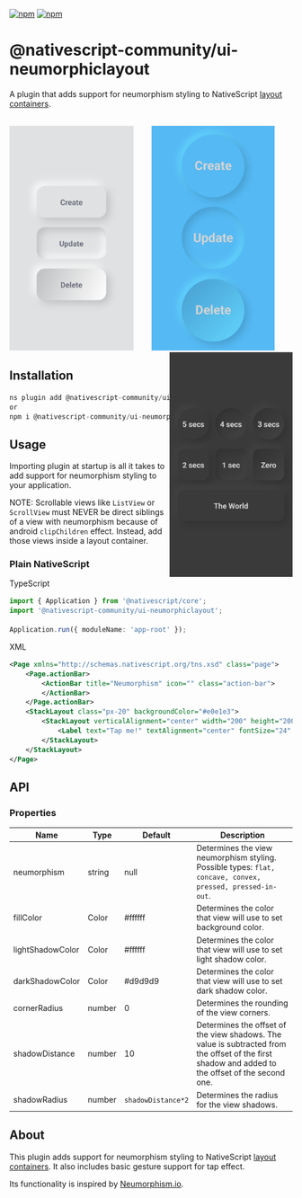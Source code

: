 [![npm](https://img.shields.io/npm/v/@nativescript-community/ui-neumorphiclayout.svg)](https://www.npmjs.com/package/@nativescript-community/ui-neumorphiclayout)
[![npm](https://img.shields.io/npm/dt/@nativescript-community/ui-neumorphiclayout.svg?label=npm%20downloads)](https://www.npmjs.com/package/@nativescript-community/ui-neumorphiclayout)
# @nativescript-community/ui-neumorphiclayout
A plugin that adds support for neumorphism styling to NativeScript [layout containers](https://docs.nativescript.org/ui-and-styling.html#layout-containers).
<br/><br/>
<p align="center">
<img align="left" src="https://raw.githubusercontent.com/CatchABus/nativescript-plugins/master/packages/ui-neumorphiclayout/media/preview1.jpg" height="400px"/>
<img src="https://raw.githubusercontent.com/CatchABus/nativescript-plugins/master/packages/ui-neumorphiclayout/media/preview2.jpg" height="400px"/>
<img align="right" src="https://raw.githubusercontent.com/CatchABus/nativescript-plugins/master/packages/ui-neumorphiclayout/media/preview3.jpg" height="400px"/>
</p>

## Installation

```javascript
ns plugin add @nativescript-community/ui-neumorphiclayout
or
npm i @nativescript-community/ui-neumorphiclayout
```

## Usage
Importing plugin at startup is all it takes to add support for neumorphism styling to your application. 

NOTE: Scrollable views like `ListView` or `ScrollView` must NEVER be direct siblings of a view with neumorphism because of android `clipChildren` effect. 
Instead, add those views inside a layout container.
### Plain NativeScript

TypeScript
```ts
import { Application } from '@nativescript/core';
import '@nativescript-community/ui-neumorphiclayout';

Application.run({ moduleName: 'app-root' });
```

XML
```xml
<Page xmlns="http://schemas.nativescript.org/tns.xsd" class="page">
    <Page.actionBar>
        <ActionBar title="Neumorphism" icon="" class="action-bar">
        </ActionBar>
    </Page.actionBar>
    <StackLayout class="px-20" backgroundColor="#e0e1e3">
        <StackLayout verticalAlignment="center" width="200" height="200" marginTop="30" neumorphism="convex" fillColor="#e0e1e3" lightShadowColor="#ffffff" darkShadowColor="#bebfc1" cornerRadius="100">
            <Label text="Tap me!" textAlignment="center" fontSize="24" color="#6d707d" fontWeight="bold"/>
        </StackLayout>
    </StackLayout>
</Page>
```

## API
### Properties
| Name | Type | Default | Description |
| --- | --- | --- | --- |
| neumorphism | string | null | Determines the view neumorphism styling. Possible types: `flat, concave, convex, pressed, pressed-in-out`. |
| fillColor | Color | #ffffff | Determines the color that view will use to set background color. |
| lightShadowColor | Color | #ffffff | Determines the color that view will use to set light shadow color. |
| darkShadowColor | Color | #d9d9d9 | Determines the color that view will use to set dark shadow color. |
| cornerRadius | number | 0 | Determines the rounding of the view corners. |
| shadowDistance | number | 10 | Determines the offset of the view shadows. The value is subtracted from the offset of the first shadow and added to the offset of the second one. |
| shadowRadius | number | `shadowDistance*2` | Determines the radius for the view shadows. |

## About

This plugin adds support for neumorphism styling to NativeScript [layout containers](https://docs.nativescript.org/ui-and-styling.html#layout-containers). It also includes basic gesture support for tap effect. 

Its functionality is inspired by [Neumorphism.io](https://neumorphism.io).

